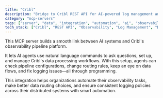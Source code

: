 ```yaml
---
title: "Cribl"
description: "Bridge to Cribl REST API for AI-powered log management and data pipeline configuration."
category: "mcp-servers"
tags: ["server", "data", "integration", "automation", "ai", "observability", "data processing", "natural language commands"]
tech_stack: ["Cribl", "REST API", "Observability", "Log Management", "Data Pipelines", "AI Systems"]
---
```


This MCP server builds a smooth link between AI systems and Cribl's observability pipeline platform. 

It lets AI agents use natural language commands to ask questions, set up, and manage Cribl's data processing workflows. With this setup, agents can check pipeline configurations, change routing rules, keep an eye on data flows, and fix logging issues—all through programming.

This integration helps organizations automate their observability tasks, make better data routing choices, and ensure consistent logging policies across their distributed systems with smart automation.